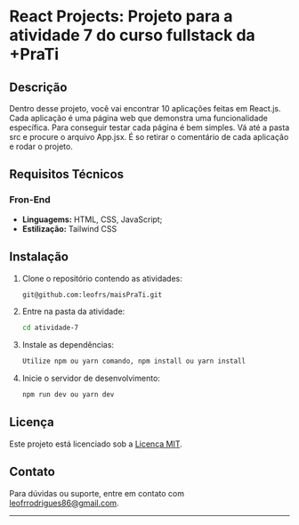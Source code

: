 # React Projects: Projeto para a atividade 7 do curso fullstack da +PraTi

## Descrição

Dentro desse projeto, você vai encontrar 10 aplicações feitas em React.js. Cada aplicação é uma página web que demonstra uma funcionalidade específica.
Para conseguir testar cada página é bem simples. Vá até a pasta src e procure o arquivo App.jsx. É so retirar o comentário de cada aplicação e rodar o projeto.

## Requisitos Técnicos

### Fron-End

-   **Linguagems:** HTML, CSS, JavaScript;
-   **Estilização:** Tailwind CSS

## Instalação

1. Clone o repositório contendo as atividades:

    ```bash
    git@github.com:leofrs/maisPraTi.git
    ```

2. Entre na pasta da atividade:

    ```bash
    cd atividade-7
    ```

3. Instale as dependências:

    ```bash
    Utilize npm ou yarn comando, npm install ou yarn install
    ```

4. Inicie o servidor de desenvolvimento:
    ```bash
    npm run dev ou yarn dev
    ```

## Licença

Este projeto está licenciado sob a [Licença MIT](LICENSE).

## Contato

Para dúvidas ou suporte, entre em contato com [leofrrodrigues86@gmail.com](mailto:leofrrodrigues86@gmail.com).

---
